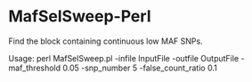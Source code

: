 # MafSelSweep-Perl

Find the block containing continuous low MAF SNPs.

Usage:
perl MafSelSweep.pl -infile InputFile  -outfile OutputFile -maf_threshold 0.05 -snp_number 5 -false_count_ratio 0.1 
